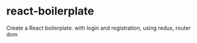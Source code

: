 # react-boilerplate
Create a React boilerplate. with login and registration, using redux, router dom
